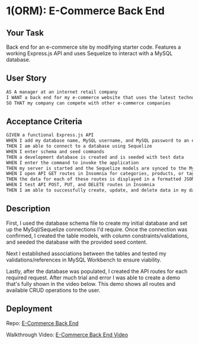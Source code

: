 # 1(ORM): E-Commerce Back End

## Your Task

Back end for an e-commerce site by modifying starter code. Features a working Express.js API and uses Sequelize to interact with a MySQL database.

## User Story

```md
AS A manager at an internet retail company
I WANT a back end for my e-commerce website that uses the latest technologies
SO THAT my company can compete with other e-commerce companies
```

## Acceptance Criteria

```md
GIVEN a functional Express.js API
WHEN I add my database name, MySQL username, and MySQL password to an environment variable file
THEN I am able to connect to a database using Sequelize
WHEN I enter schema and seed commands
THEN a development database is created and is seeded with test data
WHEN I enter the command to invoke the application
THEN my server is started and the Sequelize models are synced to the MySQL database
WHEN I open API GET routes in Insomnia for categories, products, or tags
THEN the data for each of these routes is displayed in a formatted JSON
WHEN I test API POST, PUT, and DELETE routes in Insomnia
THEN I am able to successfully create, update, and delete data in my database
```

## Description

First, I used the database schema file to create my initial database and set up the MySql/Sequelize connections I'd require. Once the connection was confirmed, I created the table models, with column constraints/validations, and seeded the database with the provided seed content.

Next I established associations between the tables and tested my validations/references in MySQL Workbench to ensure viability.

Lastly, after the database was populated, I created the API routes for each required request. After much trial and error I was able to create a demo that's fully shown in the video below. This demo shows all routes and available CRUD operations to the user.

## Deployment

Repo: [E-Commerce Back End](https://github.com/alexgeis/E-Commerce-Back-End)

Walkthrough Video: [E-Commerce Back End Video](https://drive.google.com/file/d/11SJyGsrpTDzEV9nVhrtpi6SIoW7bBP3E/view)
